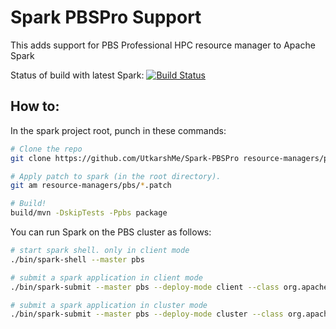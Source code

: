 # Spark PBSPro Support
This adds support for PBS Professional HPC resource manager to Apache Spark

Status of build with latest Spark: [![Build Status](https://travis-ci.org/UtkarshMe/Spark-PBSPro.svg?branch=master)](https://travis-ci.org/UtkarshMe/Spark-PBSPro)

## How to:
In the spark project root, punch in these commands:
```bash
# Clone the repo
git clone https://github.com/UtkarshMe/Spark-PBSPro resource-managers/pbs

# Apply patch to spark (in the root directory).
git am resource-managers/pbs/*.patch

# Build!
build/mvn -DskipTests -Ppbs package
```

You can run Spark on the PBS cluster as follows:
```bash
# start spark shell. only in client mode
./bin/spark-shell --master pbs

# submit a spark application in client mode
./bin/spark-submit --master pbs --deploy-mode client --class org.apache.spark.examples.SparkPi $SPARK_HOME/examples/target/scala-2.11/jars/spark-examples_2.11-2.4.0-SNAPSHOT.jar 100

# submit a spark application in cluster mode
./bin/spark-submit --master pbs --deploy-mode cluster --class org.apache.spark.examples.SparkPi $SPARK_HOME/examples/target/scala-2.11/jars/spark-examples_2.11-2.4.0-SNAPSHOT.jar 100
```
